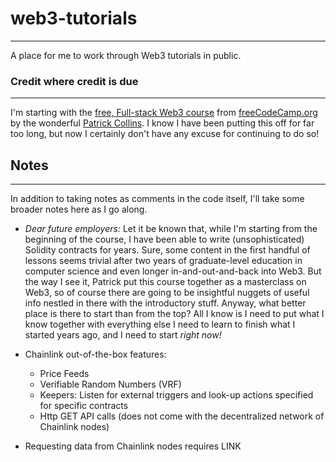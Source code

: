 # web3-tutorials

---

A place for me to work through Web3 tutorials in public.

### Credit where credit is due

---

I'm starting with the [free, Full-stack Web3 course](https://github.com/smartcontractkit/full-blockchain-solidity-course-js)
from [freeCodeCamp.org](freecodecamp.org) by the wonderful [Patrick Collins](https://github.com/PatrickAlphaC).
I know I have been putting this off for far too long, but now I certainly don't have any excuse for continuing to do so!

## Notes

---

In addition to taking notes as comments in the code itself, I'll take some broader notes here as I go along.

- _Dear future employers:_ Let it be known that, while I'm starting from the beginning of the course, I have been able
  to write (unsophisticated) Solidity contracts for years. Sure, some content in the first handful of lessons seems
  trivial after two years of graduate-level education in computer science and even longer in-and-out-and-back into Web3.
  But the way I see it, Patrick put this course together as a masterclass on Web3, so of course there are going to be
  insightful nuggets of useful info nestled in there with the introductory stuff. Anyway, what better place is there to
  start than from the top? All I know is I need to put what I know together with everything else I need to learn to finish
  what I started years ago, and I need to start _right now!_

- Chainlink out-of-the-box features:
  - Price Feeds
  - Verifiable Random Numbers (VRF)
  - Keepers: Listen for external triggers and look-up actions specified for specific contracts
  - Http GET API calls (does not come with the decentralized network of Chainlink nodes)
- Requesting data from Chainlink nodes requires LINK
